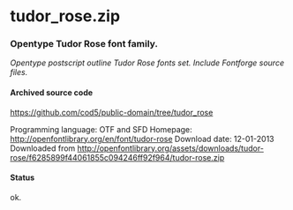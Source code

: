 # tudor_rose.zip #

### Opentype Tudor Rose font family. ###

*Opentype postscript outline Tudor Rose fonts set. Include Fontforge source files.*

#### Archived source code ####
https://github.com/cod5/public-domain/tree/tudor_rose

Programming language: OTF and SFD
Homepage: http://openfontlibrary.org/en/font/tudor-rose
Download date: 12-01-2013
Downloaded from http://openfontlibrary.org/assets/downloads/tudor-rose/f6285899f44061855c094246ff92f964/tudor-rose.zip

#### Status ####
ok.

